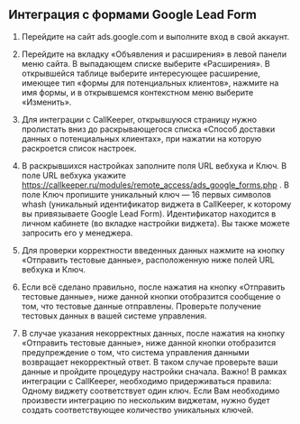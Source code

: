 ## Интеграция с формами Google Lead Form

1. Перейдите на сайт ads.google.com и выполните вход в свой аккаунт.
2. Перейдите на вкладку «Объявления и расширения» в левой панели меню сайта.
В выпадающем списке выберите «Расширения».
В открывшейся таблице выберите интересующее расширение, имеющее тип «формы для потенциальных клиентов», нажмите на имя формы, и в открывшемся контекстном меню выберите «Изменить».

3. Для интеграции с CallKeeper, открывшуюся страницу нужно пролистать вниз до раскрывающегося списка «Способ доставки данных о потенциальных клиентах», при нажатии на которую раскроется список настроек.
4. В раскрывшихся настройках заполните поля URL вебхука и Ключ. В поле URL вебхука укажите https://callkeeper.ru/modules/remote_access/ads_google_forms.php . В поле Ключ пропишите уникальный ключ — 16 первых символов whash (уникальный
идентификатор виджета в CallKeeper, к которому вы привязываете Google Lead Form). Идентификатор находится в личном кабинете (во вкладке настройки виджета). Вы также можете запросить его у менеджера.

5. Для проверки корректности введенных данных нажмите на кнопку «Отправить тестовые данные», расположенную ниже полей URL вебхука и Ключ.
6. Если всё сделано правильно, после нажатия на кнопку «Отправить тестовые данные», ниже данной кнопки отобразится сообщение о том, что тестовые данные отправлены. Проверьте получение тестовых данных в вашей системе управления.
7. В случае указания некорректных данных, после нажатия на кнопку «Отправить тестовые данные», ниже данной кнопки отобразится предупреждение о том, что система управления данными возвращает некорректный ответ. В таком случае проверьте ваши данные и пройдите процедуру настройки сначала.
Важно!
В рамках интеграции с CallKeeper, необходимо придерживаться правила:
Одному виджету соответствует один ключ. Если Вам необходимо произвести интеграцию по нескольким виджетам, нужно будет создать соответствующее количество уникальных ключей.
